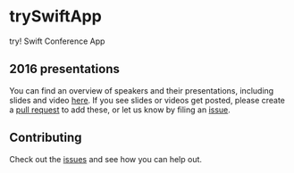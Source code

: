 # trySwiftApp
try! Swift Conference App

## 2016 presentations
You can find an overview of speakers and their presentations, including slides and video [here](PRESENTATIONS.md). If you see slides or videos get posted, please create a [pull request](https://github.com/tryswift/trySwiftNYC/pulls) to add these, or let us know by filing an [issue](https://github.com/tryswift/trySwiftNYC/issues).

## Contributing
Check out the [issues](https://github.com/tryswift/trySwiftNYC/issues) and see how you can help out.
